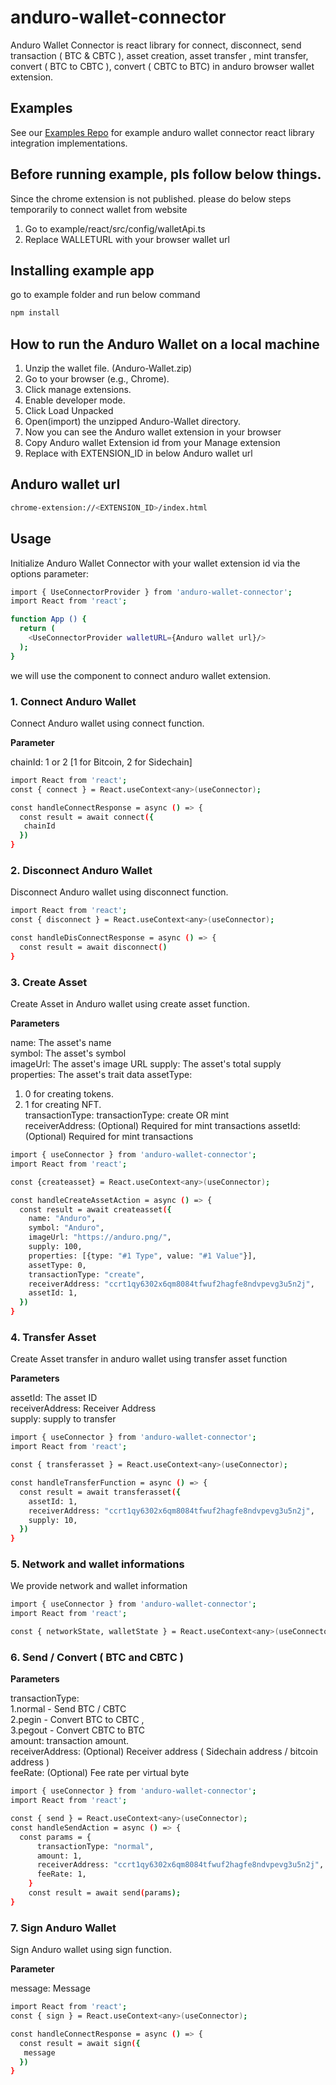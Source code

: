 # anduro-wallet-connector

Anduro Wallet Connector is react library for connect, disconnect, send transaction ( BTC & CBTC ), asset creation, asset transfer , mint transfer, convert ( BTC to CBTC ), convert ( CBTC to BTC) in anduro browser wallet extension.

## Examples

See our [Examples Repo][examples] for example anduro wallet connector react library integration
implementations.

## Before running example, pls follow below things.

Since the chrome extension is not published. please do below steps temporarily to connect wallet from website

1. Go to example/react/src/config/walletApi.ts
2. Replace WALLETURL with your browser wallet url

## Installing example app

go to example folder and run below command

```bash
npm install
```

## How to run the Anduro Wallet on a local machine

1. Unzip the wallet file. (Anduro-Wallet.zip)
2. Go to your browser (e.g., Chrome).
3. Click manage extensions.
4. Enable developer mode.
5. Click Load Unpacked
6. Open(import) the unzipped Anduro-Wallet directory.
7. Now you can see the Anduro wallet extension in your browser
8. Copy Anduro wallet Extension id from your Manage extension
9. Replace with EXTENSION_ID in below Anduro wallet url

## Anduro wallet url

```bash
chrome-extension://<EXTENSION_ID>/index.html
```

[examples]: https://github.com/AnduroProject/anduro-wallet-connector-react/tree/main/example

## Usage

Initialize Anduro Wallet Connector with your wallet extension id via the options parameter:

```bash
import { UseConnectorProvider } from 'anduro-wallet-connector';
import React from 'react';

function App () {
  return (
    <UseConnectorProvider walletURL={Anduro wallet url}/>
  );
}
```

we will use the <UseConnectorProvider /> component to connect anduro wallet extension.

### 1. Connect Anduro Wallet

Connect Anduro wallet using connect function.

**Parameter**

chainId: 1 or 2 [1 for Bitcoin, 2 for Sidechain]

```bash
import React from 'react';
const { connect } = React.useContext<any>(useConnector);

const handleConnectResponse = async () => {
  const result = await connect({
   chainId
  })
}
```

### 2. Disconnect Anduro Wallet

Disconnect Anduro wallet using disconnect function.

```bash
import React from 'react';
const { disconnect } = React.useContext<any>(useConnector);

const handleDisConnectResponse = async () => {
  const result = await disconnect()
}
```

### 3. Create Asset

Create Asset in Anduro wallet using create asset function.

**Parameters**

name: The asset's name  
symbol: The asset's symbol  
imageUrl: The asset's image URL
supply: The asset's total supply
properties: The asset's trait data
assetType:

1. 0 for creating tokens.
2. 1 for creating NFT.\
   transactionType: transactionType: create OR mint\
   receiverAddress: (Optional) Required for mint transactions
   assetId: (Optional) Required for mint transactions

```bash
import { useConnector } from 'anduro-wallet-connector';
import React from 'react';

const {createasset} = React.useContext<any>(useConnector);

const handleCreateAssetAction = async () => {
  const result = await createasset({
    name: "Anduro",
    symbol: "Anduro",
    imageUrl: "https://anduro.png/",
    supply: 100,
    properties: [{type: "#1 Type", value: "#1 Value"}],
    assetType: 0,
    transactionType: "create",
    receiverAddress: "ccrt1qy6302x6qm8084tfwuf2hagfe8ndvpevg3u5n2j",
    assetId: 1,
  })
}
```

### 4. Transfer Asset

Create Asset transfer in anduro wallet using transfer asset function

**Parameters**

assetId: The asset ID \
receiverAddress: Receiver Address \
supply: supply to transfer

```bash
import { useConnector } from 'anduro-wallet-connector';
import React from 'react';

const { transferasset } = React.useContext<any>(useConnector);

const handleTransferFunction = async () => {
  const result = await transferasset({
    assetId: 1,
    receiverAddress: "ccrt1qy6302x6qm8084tfwuf2hagfe8ndvpevg3u5n2j",
    supply: 10,
  })
}
```

### 5. Network and wallet informations

We provide network and wallet information

```bash
import { useConnector } from 'anduro-wallet-connector';
import React from 'react';

const { networkState, walletState } = React.useContext<any>(useConnector);
```

### 6. Send / Convert ( BTC and CBTC )

**Parameters**

transactionType:\
1.normal - Send BTC / CBTC \
2.pegin - Convert BTC to CBTC ,\
3.pegout - Convert CBTC to BTC\
amount: transaction amount.\
receiverAddress: (Optional) Receiver address ( Sidechain address / bitcoin address )\
feeRate: (Optional) Fee rate per virtual byte

```bash
import { useConnector } from 'anduro-wallet-connector';
import React from 'react';

const { send } = React.useContext<any>(useConnector);
const handleSendAction = async () => {
  const params = {
      transactionType: "normal",
      amount: 1,
      receiverAddress: "ccrt1qy6302x6qm8084tfwuf2hagfe8ndvpevg3u5n2j",
      feeRate: 1,
    }
    const result = await send(params);
}
```

### 7. Sign Anduro Wallet

Sign Anduro wallet using sign function.

**Parameter**

message: Message

```bash
import React from 'react';
const { sign } = React.useContext<any>(useConnector);

const handleConnectResponse = async () => {
  const result = await sign({
   message
  })
}
```
